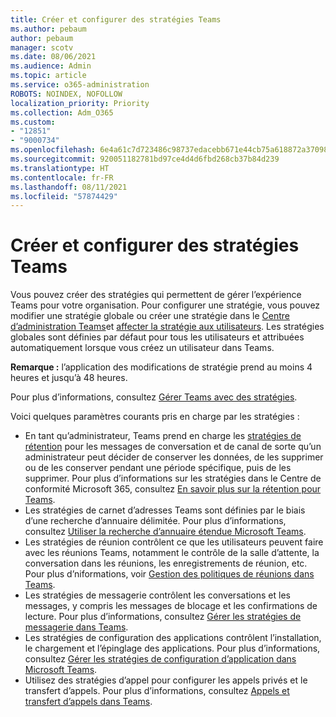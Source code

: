 ```yaml
---
title: Créer et configurer des stratégies Teams
ms.author: pebaum
author: pebaum
manager: scotv
ms.date: 08/06/2021
ms.audience: Admin
ms.topic: article
ms.service: o365-administration
ROBOTS: NOINDEX, NOFOLLOW
localization_priority: Priority
ms.collection: Adm_O365
ms.custom:
- "12851"
- "9000734"
ms.openlocfilehash: 6e4a61c7d723486c98737edacebb671e44cb75a618872a37098642021aa70c38
ms.sourcegitcommit: 920051182781bd97ce4d4d6fbd268cb37b84d239
ms.translationtype: HT
ms.contentlocale: fr-FR
ms.lasthandoff: 08/11/2021
ms.locfileid: "57874429"
---
```

# <a name="create-and-configure-teams-policies"></a>Créer et configurer des stratégies Teams

Vous pouvez créer des stratégies qui permettent de gérer l’expérience Teams pour votre organisation. Pour configurer une stratégie, vous pouvez modifier une stratégie globale ou créer une stratégie dans le [Centre d’administration Teams](https://admin.microsoft.com/)et [affecter la stratégie aux utilisateurs](https://docs.microsoft.com/microsoftteams/assign-policies). Les stratégies globales sont définies par défaut pour tous les utilisateurs et attribuées automatiquement lorsque vous créez un utilisateur dans Teams.

**Remarque :** l’application des modifications de stratégie prend au moins 4 heures et jusqu’à 48 heures. 

Pour plus d’informations, consultez [Gérer Teams avec des stratégies](https://docs.microsoft.com/microsoftteams/manage-teams-with-policies).

Voici quelques paramètres courants pris en charge par les stratégies :

- En tant qu’administrateur, Teams prend en charge les [stratégies de rétention](https://docs.microsoft.com/microsoftteams/retention-policies) pour les messages de conversation et de canal de sorte qu’un administrateur peut décider de conserver les données, de les supprimer ou de les conserver pendant une période spécifique, puis de les supprimer. Pour plus d’informations sur les stratégies dans le Centre de conformité Microsoft 365, consultez [En savoir plus sur la rétention pour Teams](https://docs.microsoft.com/microsoftteams/assign-policies).
- Les stratégies de carnet d’adresses Teams sont définies par le biais d’une recherche d’annuaire délimitée. Pour plus d’informations, consultez [Utiliser la recherche d’annuaire étendue Microsoft Teams](https://docs.microsoft.com/MicrosoftTeams/teams-scoped-directory-search).
- Les stratégies de réunion contrôlent ce que les utilisateurs peuvent faire avec les réunions Teams, notamment le contrôle de la salle d’attente, la conversation dans les réunions, les enregistrements de réunion, etc. Pour plus d’niformations, voir [ Gestion des politiques de réunions dans Teams](https://docs.microsoft.com/microsoftteams/meeting-policies-in-teams).
- Les stratégies de messagerie contrôlent les conversations et les messages, y compris les messages de blocage et les confirmations de lecture. Pour plus d’informations, consultez [Gérer les stratégies de messagerie dans Teams](https://docs.microsoft.com/microsoftteams/messaging-policies-in-teams).
- Les stratégies de configuration des applications contrôlent l’installation, le chargement et l’épinglage des applications. Pour plus d’informations, consultez [Gérer les stratégies de configuration d’application dans Microsoft Teams](https://docs.microsoft.com/MicrosoftTeams/teams-app-setup-policies).
- Utilisez des stratégies d’appel pour configurer les appels privés et le transfert d’appels. Pour plus d’informations, consultez [Appels et transfert d’appels dans Teams](https://docs.microsoft.com/MicrosoftTeams/teams-calling-policy).

